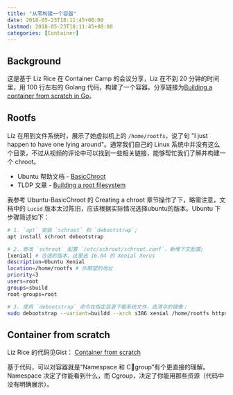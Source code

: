 ```yaml
---
title: "从零构建一个容器"
date: 2018-05-23T18:11:45+08:00
lastmod: 2018-05-23T18:11:45+08:00
categories: [Container]
---
```


## Background

这是基于 Liz Rice 在 Container Camp 的会议分享，Liz 在不到 20 分钟的时间里，用 100 行左右的 Golang 代码，构建了一个容器。分享链接为[Building a container from scratch in Go](https://www.youtube.com/watch?v=Utf-A4rODH8)。

## Rootfs

Liz 在用到文件系统时，展示了她虚拟机上的 `/home/rootfs`，说了句 "I just happen to have one lying around"。通常我们自己的 Linux 系统中并没有这么个目录，不过从视频的评论中可以找到一些相关链接，能够帮忙我们了解并构建一个 chroot。

* Ubuntu 帮助文档 - [BasicChroot](https://help.ubuntu.com/community/BasicChroot)
* TLDP 文章 - [Building a root filesystem](http://www.tldp.org/HOWTO/Bootdisk-HOWTO/buildroot.html)

我参考 Ubuntu-BasicChroot 的 Creating a chroot 章节操作了下，略需注意，文档中的 `Lucid` 版本太过陈旧，应该根据实际情况选择ubuntu的版本。Ubuntu 下步骤简述如下：

```bash
# 1. `apt` 安装 `schroot` 和 `debootstrap`;
apt install schroot debootstrap

# 2. 修改 `schroot` 配置 `/etc/schroot/schroot.conf`，新增下文配置;
[xenial] # 合适的版本，这里选 16.04 的 Xenial Xerus
description=Ubuntu Xenial
location=/home/rootfs # 你期望的地址
priority=3
users=root
groups=sbuild
root-groups=root

# 3. 使用 `debootstrap` 命令在指定目录下载系统文件，选清华的镜像；
sudo debootstrap --variant=buildd --arch i386 xenial /home/rootfs https://mirrors.tuna.tsinghua.edu.cn/ubuntu/
```

## Container from scratch 

Liz Rice 的代码见Gist： [Container from scratch](https://gist.github.com/lizrice/a5ef4d175fd0cd3491c7e8d716826d27)

基于代码，可以对容器就是“Namespace 和 Cgroup”有个更直接的理解。Namespace 决定了你能看到什么，而 Cgroup，决定了你能用那些资源（代码中没有明确展示）。
